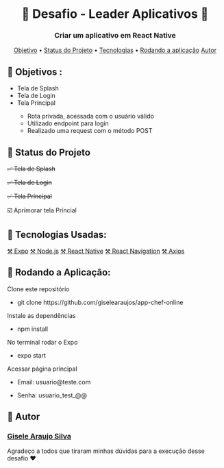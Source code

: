 <h1 align="center">🚀 Desafio - Leader Aplicativos 🚀</h1>
<h3 align="center"> Criar um aplicativo em React Native</h3>

<p align="center">
 <a href="#objetivo">Objetivo</a> •
 <a href="#status">Status do Projeto</a> •
 <a href="#tecnologias">Tecnologias</a> •
 <a href="#rodando">Rodando a aplicação</a> 
 <a href="#autor">Autor</a>
</p>

<h2 id="objetivo">🎯 Objetivos :</h2>
<ul>
   <li>Tela de Splash</li>
   <li>Tela de Login</li>
   <li>Tela Príncipal</li>
    <ul>
       <li>Rota privada, acessada com o usuário válido</li>
       <li>Utilizado endpoint para login</li>
       <li>Realizado uma request com o método POST</li>
    </ul>
</ul>

<h2 id="status">🎯 Status do Projeto</h2>
<p><s> ✅ Tela de Splash</s></p>
<p><s> ✅ Tela de Login</s></p>
<p><s> ✅ Tela Príncipal</s></p>
<p> ☑️ Aprimorar tela Príncial</p>

<h2 id="tecnologias">🎯 Tecnologias Usadas:</h2>
<a href="https://expo.io/">⚒️ Expo</a>
<a href="https://nodejs.org/en/">⚒️ Node.js</a>
<a href="https://reactnative.dev/">⚒️ React Native</a>
<a href="https://reactnavigation.org/">⚒️ React Navigation</a>
<a href="https://www.npmjs.com/package/react-native-axios">⚒️ Axios</a>

<h2 id="rodando">🎯 Rodando a Aplicação:</h2>
<p>Clone este repositório</p>
<ul><li>git clone https://github.com/giselearaujos/app-chef-online</li></ul>
<p>Instale as dependências</p>
<ul><li>npm install</li></ul>
<p>No terminal rodar o Expo</p>
<ul><li>expo start</li></ul>
<p>Acessar página príncipal</p>
<ul><li>Email: usuario@teste.com</li></ul>
<ul><li>Senha: usuario_test_@@</li></ul>

<h2 id="autor">🎯 Autor</h2>
<h3><a href="https://www.linkedin.com/in/gisele-araujo-silva/">Gisele Araujo Silva</a></h3>
<p>Agradeço a todos que tiraram minhas dúvidas para a execução desse desafio ❤️</p>
